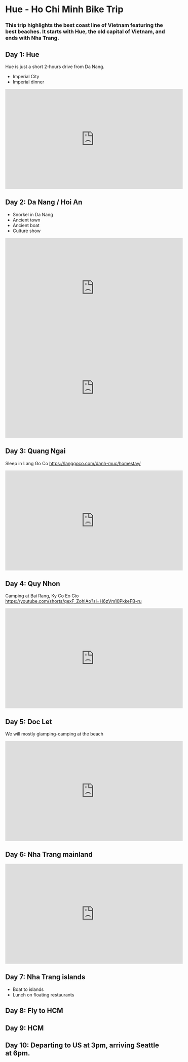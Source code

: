 # Hue - Ho Chi Minh Bike Trip

### This trip highlights the best coast line of Vietnam featuring the best beaches. It starts with Hue, the old capital of Vietnam, and ends with Nha Trang.


## Day 1: Hue
Hue is just a short 2-hours drive from Da Nang.
* Imperial City
* Imperial dinner
<iframe width="560" height="315" src="https://www.youtube.com/embed/ux_--ni9r8Q?si=f3ZE0zmB8bGBz6RW" title="YouTube video player" frameborder="0" allow="accelerometer; autoplay; clipboard-write; encrypted-media; gyroscope; picture-in-picture; web-share" referrerpolicy="strict-origin-when-cross-origin" allowfullscreen></iframe>

## Day 2: Da Nang / Hoi An
* Snorkel in Da Nang
* Ancient town
* Ancient boat
* Culture show

<iframe width="560" height="315" src="https://www.youtube.com/embed/ZWj54JtkiSw?si=nMqnLXuy21Rvzjji" title="YouTube video player" frameborder="0" allow="accelerometer; autoplay; clipboard-write; encrypted-media; gyroscope; picture-in-picture; web-share" referrerpolicy="strict-origin-when-cross-origin" allowfullscreen></iframe>

<iframe width="560" height="315" src="https://www.youtube.com/embed/fBLF-kFihPs?si=bgF-NQmXQpPl0wH6" title="YouTube video player" frameborder="0" allow="accelerometer; autoplay; clipboard-write; encrypted-media; gyroscope; picture-in-picture; web-share" referrerpolicy="strict-origin-when-cross-origin" allowfullscreen></iframe>

## Day 3: Quang Ngai
Sleep in Lang Go Co https://langgoco.com/danh-muc/homestay/
<iframe width="560" height="315" src="https://www.youtube.com/embed/MwmjRjDNt3Q?si=swM_G6FrdDK4HhAe" title="YouTube video player" frameborder="0" allow="accelerometer; autoplay; clipboard-write; encrypted-media; gyroscope; picture-in-picture; web-share" referrerpolicy="strict-origin-when-cross-origin" allowfullscreen></iframe>

## Day 4: Quy Nhon
Camping at Bai Rang, Ky Co Eo Gio
https://youtube.com/shorts/qexF_ZohiAo?si=H6zVm10PkkeFB-ru
<iframe width="560" height="315" src="https://www.youtube.com/embed/RpXeCw2ojM4?si=YYDSecI8m5gURDht" title="YouTube video player" frameborder="0" allow="accelerometer; autoplay; clipboard-write; encrypted-media; gyroscope; picture-in-picture; web-share" referrerpolicy="strict-origin-when-cross-origin" allowfullscreen></iframe>

## Day 5: Doc Let
We will mostly glamping-camping at the beach
<iframe width="560" height="315" src="https://www.youtube.com/embed/ah-4iB3vxxw?si=ohTO4s7dxqsdkFP8" title="YouTube video player" frameborder="0" allow="accelerometer; autoplay; clipboard-write; encrypted-media; gyroscope; picture-in-picture; web-share" referrerpolicy="strict-origin-when-cross-origin" allowfullscreen></iframe>

## Day 6: Nha Trang mainland

<iframe width="560" height="315" src="https://www.youtube.com/embed/K1APiW5JK7s?si=HXkXg7Pt3m5Ih968" title="YouTube video player" frameborder="0" allow="accelerometer; autoplay; clipboard-write; encrypted-media; gyroscope; picture-in-picture; web-share" referrerpolicy="strict-origin-when-cross-origin" allowfullscreen></iframe>

## Day 7: Nha Trang islands
* Boat to islands
* Lunch on floating restaurants

## Day 8: Fly to HCM
## Day 9: HCM
## Day 10: Departing to US at 3pm, arriving Seattle at 6pm.

